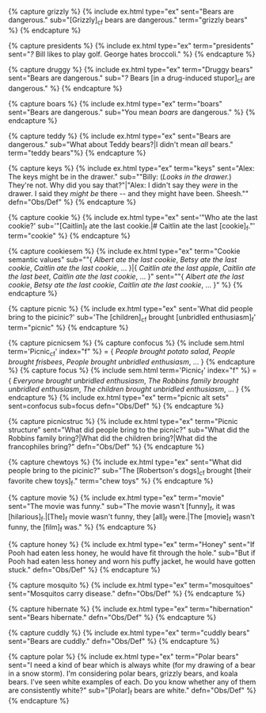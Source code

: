 <!-- Grizzly bears -->
{% capture grizzly %}
{% include ex.html type="ex" sent="Bears are dangerous." sub="[Grizzly]<sub>cf</sub> bears are dangerous." term="grizzly bears" %}
{% endcapture %}

<!-- Presidents -->
{% capture presidents %}
{% include ex.html type="ex" term="presidents" sent="<em>?&nbsp;</em>Bill likes to play golf. George hates broccoli." %}
{% endcapture %}

<!-- Druggy bears -->
{% capture druggy %}
{% include ex.html type="ex" term="Druggy bears" sent="Bears are dangerous." sub="<em>?&nbsp;</em>Bears [in a drug-induced stupor]<sub>cf</sub> are dangerous." %}
{% endcapture %}

<!-- Boars -->
{% capture boars %}
{% include ex.html type="ex" term="boars" sent="Bears are dangerous." sub="You mean <em>boars</em> are dangerous." %}
{% endcapture %}

<!-- Teddy bears -->
{% capture teddy %}
{% include ex.html type="ex" sent="Bears are dangerous." sub="What about Teddy bears?|I didn't mean <em>all</em> bears." term="teddy bears"%}
{% endcapture %}

<!-- Keys -->
{% capture keys %}
{% include ex.html type="ex" term="keys" sent="Alex: The keys might be in the drawer." sub=""Billy: (<em>Looks in the drawer.</em>) They're not. Why did you say that?"|"Alex: I didn't say they <em>were</em> in the drawer. I said they <em>might be</em> there -- and they might have been. Sheesh."" defn="Obs/Def" %}
{% endcapture %}

<!-- Cookie -->
{% capture cookie %}
{% include ex.html type="ex" sent='"Who ate the last cookie?' sub='"[Caitlin]<sub>f</sub> ate the last cookie.|# Caitlin ate the last [cookie]<sub>f</sub>."' term="cookie" %} 
{% endcapture %}

<!-- Cookie sem -->
{% capture cookiesem %}
{% include ex.html type="ex" term="Cookie semantic values" sub=""{ <em>Albert ate the last cookie</em>, <em>Betsy ate the last cookie</em>, <em>Caitlin ate the last cookie</em>, ... }|{ <em>Caitlin ate the last apple</em>, <em>Caitlin ate the last beet</em>, <em>Caitlin ate the last cookie</em>, ... }" sent=""{ <em>Albert ate the last cookie</em>, <em>Betsy ate the last cookie</em>, <em>Caitlin ate the last cookie</em>, ... }" %}
{% endcapture %}

<!-- Picnic -->
{% capture picnic %}
{% include ex.html type="ex" sent='What did people bring to the picinic?' sub='The [children]<sub>cf</sub> brought [unbridled enthusiasm]<sub>f</sub>' term="picnic" %}
{% endcapture %}

<!-- Picnic sem -->
{% capture picnicsem %}
{% capture confocus %}
{% include sem.html term='Picnic<sub>cf</sub>' index="f" %} = { <em>People brought potato salad</em>, <em>People brought frisbees</em>, <em>People brought unbridled enthusiasm</em>, ... }
{% endcapture %}
{% capture focus %}
{% include sem.html term='Picnic<sub>f</sub>' index="f" %} = { <em>Everyone brought unbridled enthusiasm</em>, <em>The Robbins family brought unbridled enthusiasm</em>, <em>The children brought unbridled enthusiasm</em>, ... }
{% endcapture %}
{% include ex.html type="ex" term="picnic alt sets" sent=confocus sub=focus defn="Obs/Def" %}
{% endcapture %}

<!-- Picnic structure -->
{% capture picnicstruc %}
{% include ex.html type="ex" term="Picnic structure" sent="What did people bring to the picnic?" sub="What did the Robbins family bring?|What did the children bring?|What did the francophiles bring?" defn="Obs/Def" %}
{% endcapture %}

<!-- Chew toys -->
{% capture chewtoys %}
{% include ex.html type="ex" sent="What did people bring to the picinic?" sub="The [Robertson's dogs]<sub>cf</sub> brought [their favorite chew toys]<sub>f</sub>." term="chew toys" %}
{% endcapture %}

<!-- Movie -->
{% capture movie %}
{% include ex.html type="ex" term="movie" sent="The movie was funny." sub="The movie wasn't [funny]<sub>f</sub>, it was [hilarious]<sub>f</sub>.|[The]<sub>f</sub> movie wasn't funny, they [all]<sub>f</sub> were.|The [movie]<sub>f</sub> wasn't funny, the [film]<sub>f</sub> was." %}
{% endcapture %}

<!-- Honey -->
{% capture honey %}
{% include ex.html type="ex" term="Honey" sent="If Pooh had eaten less honey, he would have fit through the hole." sub="But if Pooh had eaten less honey and worn his puffy jacket, he would have gotten stuck." defn="Obs/Def" %}
{% endcapture %}

<!-- Mosquitoes -->
{% capture mosquito %}
{% include ex.html type="ex" term="mosquitoes" sent="Mosquitos carry disease." defn="Obs/Def" %}
{% endcapture %}

<!-- Hibernate -->
{% capture hibernate %}
{% include ex.html type="ex" term="hibernation" sent="Bears hibernate." defn="Obs/Def" %}
{% endcapture %}

<!-- Cuddly bears -->
{% capture cuddly %}
{% include ex.html type="ex" term="cuddly bears" sent="Bears are cuddly." defn="Obs/Def" %}
{% endcapture %}

<!-- Polar bears -->
{% capture polar %}
{% include ex.html type="ex" term="Polar bears" sent="I need a kind of bear which is always white (for my drawing of a bear in a snow storm). I'm considering polar bears, grizzly bears, and koala bears. I've seen white examples of each. Do you know whether any of them are consistently white?" sub="[Polar]<sub>f</sub> bears are white." defn="Obs/Def" %}
{% endcapture %}
